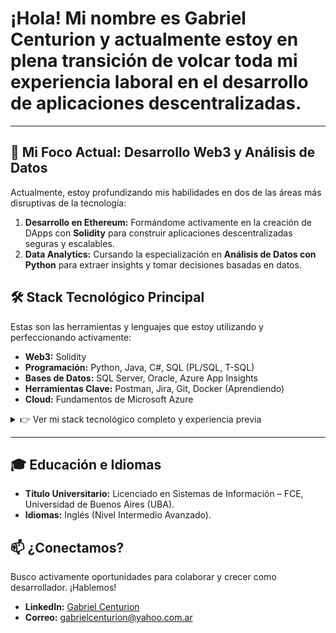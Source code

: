 # ¡Hola! Mi nombre es Gabriel Centurion y actualmente estoy en plena transición de volcar toda mi experiencia laboral en el **desarrollo de aplicaciones descentralizadas**. 

---

## 🚀 Mi Foco Actual: Desarrollo Web3 y Análisis de Datos

Actualmente, estoy profundizando mis habilidades en dos de las áreas más disruptivas de la tecnología:

1.  **Desarrollo en Ethereum:** Formándome activamente en la creación de DApps con **Solidity** para construir aplicaciones descentralizadas seguras y escalables.
2.  **Data Analytics:** Cursando la especialización en **Análisis de Datos con Python** para extraer insights y tomar decisiones basadas en datos.

## 🛠️ Stack Tecnológico Principal

Estas son las herramientas y lenguajes que estoy utilizando y perfeccionando activamente:

-   **Web3:** Solidity
-   **Programación:** Python, Java, C#, SQL (PL/SQL, T-SQL)
-   **Bases de Datos:** SQL Server, Oracle, Azure App Insights
-   **Herramientas Clave:** Postman, Jira, Git, Docker (Aprendiendo)
-   **Cloud:** Fundamentos de Microsoft Azure

<details>
<summary>👉 Ver mi stack tecnológico completo y experiencia previa</summary>
  
### Habilidades Técnicas Detalladas
  
- **Bases de Datos:** App insight de azure, SQL / Stored Procedures (SQL Server, Oracle).
- **Software de Gestión:** Worldsys (Central Data, SOS), Smart Open, Siebel CRM, Sistemas Bejerman, Tango.
- **Herramientas:** Postman, Jira, Microsoft Project, Lotus Notes, NetIQ, Enterprise Administrator, Arc Serve.
- **Programación:** PL/SQL, Pascal, VB6, C#, Java, Python.
- **Plataformas y SO:** Todas las plataformas Microsoft Windows (cliente y servidor), Linux, UNIX, AS/400.
- **Ofimática y Otros:** Microsoft Office (Avanzado), Redes, Cableado Estructurado, Antivirus Management.

### Cursos y Certificaciones
  
- Programación en Python para principiantes (Talento Tech)
- Business Intelligence (Talento Tech)
- Análisis de datos con Python (Talento Tech)
- Fundamentos de Microsoft Azure (Fundación Proydesa)
- CCNA - Cisco Certified Network Associate (Fundación Proydesa)
- Curso Java jr. (Renault Argentina)
- Curso Java (Codo a Codo)
- Curso .Net jr. (Becas Control-F)
- Curso Lotus Notes 5.0 (EDS)

</details>

---

## 🎓 Educación e Idiomas

-   **Título Universitario:** Licenciado en Sistemas de Información – FCE, Universidad de Buenos Aires (UBA).
-   **Idiomas:** Inglés (Nivel Intermedio Avanzado).

## 📫 ¿Conectamos?

Busco activamente oportunidades para colaborar y crecer como desarrollador. ¡Hablemos!
-   **LinkedIn:** [Gabriel Centurion](https://www.linkedin.com/in/gabrielcenturion/)
-   **Correo:** gabrielcenturion@yahoo.com.ar
